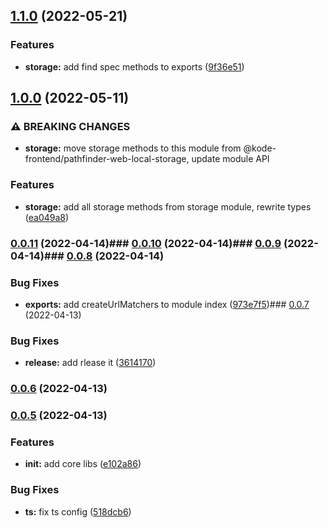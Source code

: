 

## [1.1.0](https://https//github.com/appKODE/pathfinder-web-core/compare/v1.0.0...v1.1.0) (2022-05-21)


### Features

* **storage:** add find spec methods to exports ([9f36e51](https://https//github.com/appKODE/pathfinder-web-core/commit/9f36e5161cea7d8deadce2eae0d05151ea50b22f))

## [1.0.0](https://https//github.com/appKODE/pathfinder-web-core/compare/v0.0.11...v1.0.0) (2022-05-11)


### ⚠ BREAKING CHANGES

* **storage:** move storage methods to this module from
@kode-frontend/pathfinder-web-local-storage, update module API

### Features

* **storage:** add all storage methods from storage module, rewrite types ([ea049a8](https://https//github.com/appKODE/pathfinder-web-core/commit/ea049a85fecb2367dc56a99ee976d250d50d329b))

### [0.0.11](https://https//github.com/appKODE/pathfinder-web-core/compare/v0.0.10...v0.0.11) (2022-04-14)### [0.0.10](https://https//github.com/appKODE/pathfinder-web-core/compare/v0.0.9...v0.0.10) (2022-04-14)### [0.0.9](https://https//github.com/appKODE/pathfinder-web-core/compare/v0.0.8...v0.0.9) (2022-04-14)### [0.0.8](https://https//github.com/appKODE/pathfinder-web-core/compare/v0.0.7...v0.0.8) (2022-04-14)

### Bug Fixes

- **exports:** add createUrlMatchers to module index ([973e7f5](https://https//github.com/appKODE/pathfinder-web-core/commit/973e7f577a21c60547c80cbace7801b6e8085ec2))### [0.0.7](https://https//github.com/appKODE/pathfinder-web-core/compare/v0.0.6...v0.0.7) (2022-04-13)

### Bug Fixes

- **release:** add rlease it ([3614170](https://https//github.com/appKODE/pathfinder-web-core/commit/36141701a64a136926fcf76c598c50216d4535e7))

### [0.0.6](https://https//github.com/appKODE/pathfinder-web-core/compare/v0.0.6...v0.0.7) (2022-04-13)

### [0.0.5](https://https//github.com/appKODE/pathfinder-web-core/compare/v0.0.6...v0.0.7) (2022-04-13)

### Features

- **init:** add core libs ([e102a86](https://https//github.com/appKODE/pathfinder-web-core/commit/e102a8630f584011d54256a14d0f2b693cb7e113))

### Bug Fixes

- **ts:** fix ts config ([518dcb6](https://https//github.com/appKODE/pathfinder-web-core/commit/518dcb69cdf6e8a7090ea5be60ef45d6791b98ac))